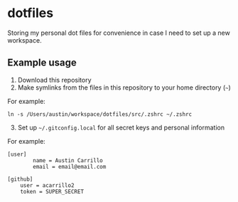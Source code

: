 # dotfiles
Storing my personal dot files for convenience in case I need to set up a new workspace.

## Example usage
1. Download this repository
2. Make symlinks from the files in this repository to your home directory (`~`)

For example:
```
ln -s /Users/austin/workspace/dotfiles/src/.zshrc ~/.zshrc
```
3. Set up `~/.gitconfig.local` for all secret keys and personal information

For example:
```
[user]
        name = Austin Carrillo
        email = email@email.com

[github]
	user = acarrillo2
	token = SUPER_SECRET
```


